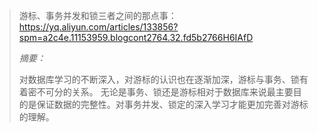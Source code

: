 > 游标、事务并发和锁三者之间的那点事：https://yq.aliyun.com/articles/133856?spm=a2c4e.11153959.blogcont2764.32.fd5b2766H6IAfD
>
> _摘要：_
>
> 对数据库学习的不断深入，对游标的认识也在逐渐加深，游标与事务、锁有着密不可分的关系。 无论是事务、锁还是游标相对于数据库来说最主要目的是保证数据的完整性。对事务并发、锁定的深入学习才能更加完善对游标的理解。



